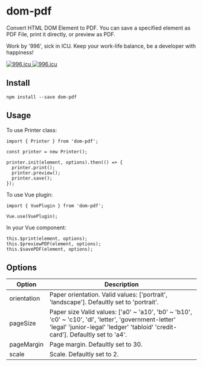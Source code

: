 # dom-pdf

Convert HTML DOM Element to PDF. You can save a specified element as PDF File, print it directly, or preview as PDF.

Work by '996', sick in ICU. Keep your work-life balance, be a developer with happiness!
<p>
  <a href="https://996.icu">
    <img src="https://img.shields.io/badge/link-996.icu-red.svg" alt="996.icu" />
  </a>
  <a href="https://github.com/996icu/996.ICU/blob/master/LICENSE">
    <img src="https://img.shields.io/badge/license-Anti%20996-blue.svg" alt="996.icu" />
  </a>
</p>

## Install

`npm install --save dom-pdf`

## Usage

To use Printer class:

```
import { Printer } from 'dom-pdf';

const printer = new Printer();

printer.init(element, options).then(() => {
  printer.print();
  printer.preview();
  printer.save();
});
```
To use Vue plugin:

```
import { VuePlugin } from 'dom-pdf';

Vue.use(VuePlugin);
```
In your Vue component:
```
this.$print(element, options);
this.$previewPDF(element, options);
this.$savePDF(element, options);
```

## Options

| Option                  | Description                                                                                           |
|-------------------------|-------------------------------------------------------------------------------------------------------|
| orientation             | Paper orientation. Valid values: ['portrait', 'landscape']. Defaultly set to 'portrait'.              |
| pageSize                | Paper size Valid values: ['a0' ~ 'a10', 'b0' ~ 'b10', 'c0' ~ 'c10', 'dl', 'letter', 'government-letter' 'legal' 'junior-legal' 'ledger' 'tabloid' 'credit-card']. Defaultly set to 'a4'.                                                          |
| pageMargin              | Page margin.  Defaultly set to 30.                                                                    |
| scale                   | Scale. Defaultly set to 2.                                                                            |